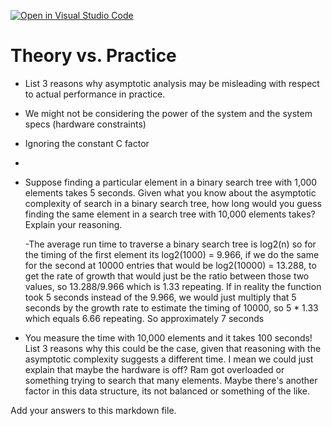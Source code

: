 [![Open in Visual Studio Code](https://classroom.github.com/assets/open-in-vscode-718a45dd9cf7e7f842a935f5ebbe5719a5e09af4491e668f4dbf3b35d5cca122.svg)](https://classroom.github.com/online_ide?assignment_repo_id=11799895&assignment_repo_type=AssignmentRepo)
# Theory vs. Practice

- List 3 reasons why asymptotic analysis may be misleading with respect to
  actual performance in practice.
- We might not be considering the power of the system and the system specs (hardware constraints)
- Ignoring the constant C factor
- 
- Suppose finding a particular element in a binary search tree with 1,000
  elements takes 5 seconds. Given what you know about the asymptotic complexity
  of search in a binary search tree, how long would you guess finding the same
  element in a search tree with 10,000 elements takes? Explain your reasoning.

  -The average run time to traverse a binary search tree is log2(n) so for the timing of the first element its log2(1000) = 9.966, if we do the same for the second at 10000 entries
  that would be log2(10000) = 13.288, to get the rate of growth that would just be the ratio between those two values, so 13.288/9.966 which is 1.33 repeating. If in reality the function took 5 seconds instead of the 9.966, we would just multiply that 5 seconds by the growth rate to estimate the timing of 10000, so 5 * 1.33 which equals 6.66 repeating. So approximately 7 seconds 
  

- You measure the time with 10,000 elements and it takes 100 seconds! List 3
  reasons why this could be the case, given that reasoning with the asymptotic
  complexity suggests a different time.
  I mean we could just explain that maybe the hardware is off? Ram got overloaded or something trying to search that many elements.
  Maybe there's another factor in this data structure, its not balanced or something of the like.

Add your answers to this markdown file.
